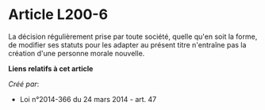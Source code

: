 # Article L200-6

La décision régulièrement prise par toute société, quelle qu'en soit la forme, de modifier ses statuts pour les adapter au
présent titre n'entraîne pas la création d'une personne morale nouvelle.

**Liens relatifs à cet article**

_Créé par_:

  - Loi n°2014-366 du 24 mars 2014 - art. 47
